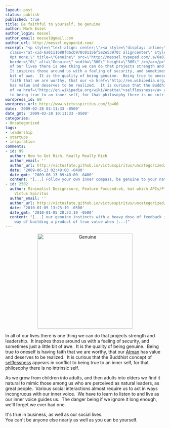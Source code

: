 ```yaml
---
layout: post
status: publish
published: true
title: Be faithful to yourself, be genuine
author: Mark Essel
author_login: messel
author_email: messel@gmail.com
author_url: http://messel.myopenid.com/
excerpt: "<p style=\"text-align: center;\"><a style=\"display: inline;\" href=\"http://www.flickr.com/photos/turkairo/\"><img
  class=\"at-xid-6a0111688fdbcb970c01156f5e2e53970c aligncenter\" style=\"border:
  0pt none;\" title=\"Genuine\" src=\"http://messel.typepad.com/.a/6a0111688fdbcb970c01156f5e2e53970c-800wi\"
  border=\"0\" alt=\"Genuine\" width=\"300\" height=\"300\" /></a></p>\r\n\r\nIn all
  of our lives there is one thing we can do that projects strength and leadership. 
  It inspires those around us with a feeling of security, and sometimes just a little
  bit of awe.  It is the quality of being genuine.  Being true to oneself is having
  faith that we are worthy, that our <a href=\"http://en.wikipedia.org/wiki/Atman_%28Buddhism%29\">Atman</a>
  has value and deserves to be realized.  It is curious that the Buddhist concept
  of <a href=\"http://en.wikipedia.org/wiki/Anatta\">selflessness</a> appears in conflict
  to being true to an inner self, for that philosophy there is no intrinsic self.  "
wordpress_id: 60
wordpress_url: http://www.victusspiritus.com/?p=60
date: '2009-02-28 03:11:33 -0500'
date_gmt: '2009-02-28 10:11:33 -0500'
categories:
- Uncategorized
tags:
- leadership
- startups
- inspiration
comments:
- id: 99
  author: How to Get Rich, Really Really Rich
  author_email: ''
  author_url: http://victusfate.github.io/victusspiritus/uncategorized/2009/06/13/how-to-get-rich-really-really-rich/
  date: '2009-06-13 02:48:00 -0400'
  date_gmt: '2009-06-13 09:48:00 -0400'
  content: "[...] Follow your own inner compass, be genuine to your nature [...]"
- id: 2502
  author: Minimalist Design:sure, Feature Focused:ok, but which APIs/Platforms? &raquo;
    Victus Spiritus
  author_email: ''
  author_url: http://victusfate.github.io/victusspiritus/uncategorized/2010/01/04/minimalist-designsure-feature-focusedok-but-which-apisplatforms/
  date: '2010-01-05 13:23:19 -0500'
  date_gmt: '2010-01-05 20:23:19 -0500'
  content: "[...] our genuine instincts with a heavy dose of feedback is the surest
    way of building a product of true value when [...]"
---
```

<p style="text-align: center;"><a style="display: inline;" href="http://www.flickr.com/photos/turkairo/"><img class="at-xid-6a0111688fdbcb970c01156f5e2e53970c aligncenter" style="border: 0pt none;" title="Genuine" src="http://messel.typepad.com/.a/6a0111688fdbcb970c01156f5e2e53970c-800wi" border="0" alt="Genuine" width="300" height="300" /></a></p>
<p>In all of our lives there is one thing we can do that projects strength and leadership.  It inspires those around us with a feeling of security, and sometimes just a little bit of awe.  It is the quality of being genuine.  Being true to oneself is having faith that we are worthy, that our <a href="http://en.wikipedia.org/wiki/Atman_%28Buddhism%29">Atman</a> has value and deserves to be realized.  It is curious that the Buddhist concept of <a href="http://en.wikipedia.org/wiki/Anatta">selflessness</a> appears in conflict to being true to an inner self, for that philosophy there is no intrinsic self.  <a id="more"></a><a id="more-60"></a></p>
<p>As we grow from children into adults, and then adults into elders we find it natural to mimic those among us who are perceived as natural leaders, as great people.  Various social interactions almost require us to act in ways incongruous with our inner voice.  We have to learn to listen to and live as our inner voice guides us.  The danger being if we ignore it long enough, we'll forget we ever had one.</p>
<p>It's true in business, as well as our social lives.<br />
You can't be anyone else nearly as well as you can be yourself.</p>
